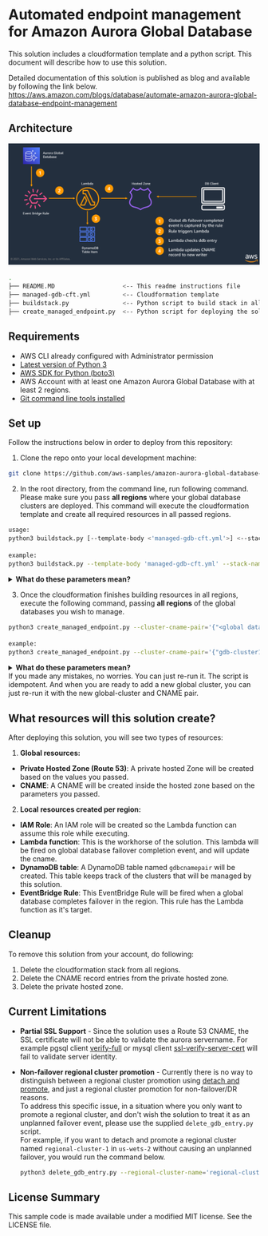 # Automated endpoint management for Amazon Aurora Global Database

This solution includes a cloudformation template and a python script. This document will describe how to use this solution. 

Detailed documentation of this solution is published as blog and available by following the link below.
https://aws.amazon.com/blogs/database/automate-amazon-aurora-global-database-endpoint-management

## Architecture
![Solution Architecture](img/architecture.png)

```bash
.
├── README.MD                   <-- This readme instructions file
├── managed-gdb-cft.yml         <-- Cloudformation template
├── buildstack.py               <-- Python script to build stack in all supplied regions
├── create_managed_endpoint.py  <-- Python script for deploying the solution

```

## Requirements

*	AWS CLI already configured with Administrator permission  
*	[Latest version of Python 3](https://www.python.org/downloads/release/python-395)
*	[AWS SDK for Python (boto3)](https://boto3.amazonaws.com/v1/documentation/api/latest/guide/quickstart.html#installation)
*	AWS Account with at least one Amazon Aurora Global Database with at least 2 regions.
*	[Git command line tools installed](https://git-scm.com/book/en/v2/Getting-Started-Installing-Git)


## Set up

Follow the instructions below in order to deploy from this repository:


1. Clone the repo onto your local development machine:

 ```bash 
 git clone https://github.com/aws-samples/amazon-aurora-global-database-endpoint-automation.git
 ```


2. In the root directory, from the command line, run following command. Please make sure you pass **all regions** where your global database clusters are deployed. 
   This command will execute the cloudformation template and create all required resources in all passed regions.

 ```bash
 usage:
 python3 buildstack.py [--template-body <'managed-gdb-cft.yml'>] <--stack-name 'stackname'>  [--consent-anonymous-data-collect <'yes/no'>] <--region-list 'regionlist'>
 
 example:
 python3 buildstack.py --template-body 'managed-gdb-cft.yml' --stack-name 'gdb-managed-ep'  --consent-anonymous-data-collect 'yes' --region-list 'us-east-1,us-west-1'
 ```

<details>
  <summary> <strong> What do these parameters mean? </strong>  </summary>  

The script takes following parameters:  

**-t OR --template-body**: CloudFormation template file. Defaults to managed0gdb-cft.yml.  **(Optional)**  
**-r OR --region-list**: List of regions separated by commas, where the stack will be deployed. **(Required)**  
**-a OR --consent-anonymous-data-collect**: This script collects anonymous, non PII and non-account identifiable data, to understand how many times this solution has been deployed by customers. Data collection is completely optional, and if you pass ‘no’ as a value, you will be opted out. This parameters is optional, and defaults to ‘yes’. It only collects, stack name, region, timestamp and the UUID portion of the stack id (for uniqueness).
We only collect data to understand how much the solution is being used, and if it is in-fact being used, then it motivates us to continue to put resources and efforts in it to refine it further and add features. 
 **(Optional)**  
**-s OR --stack-name**: CloudFormation Stack Name.  **(Required)**   
**-f OR --features**: Let's you pick support for both planned and unplanned failover or pick either.  **(Optional)** 
</details>

 3. Once the cloudformation finishes building resources in all regions, execute the following command, passing **all regions** of the  global databases you wish to manage.

 ```bash
 python3 create_managed_endpoint.py --cluster-cname-pair='{"<global database clustername>":"<desired writer endpoint >"} [,"<global database clustername>":"<desired writer endpoint>"},...]' --hosted-zone-name=<hosted zone name> --region-list <'regionlist'>

 example:
 python3 create_managed_endpoint.py --cluster-cname-pair='{"gdb-cluster1":"writer1.myhostedzone.com" ,"gdb-cluster2":"writer2.myhostedzone.com"}' --hosted-zone-name=myhostedzone.com --region-list 'us-east-1,us-west-1'
 ```

<details>
  <summary> <strong> What do these parameters mean? </strong>  </summary>  

The script takes following parameters:  

**-c OR --cluster-cname-pair** : Cluster and writer endpoint pair in '{\"cluname\":\"writer\"}' format. **(Required)**  
**-z OR --hosted-zone-name** :  Name of the hosted zone. If one doesn't exist, it will be created. **(Required)**  
**-r OR --region-list** : List of regions separated by commas, where the stack will be deployed. **(Required)**  
**-sv OR --skip-vpc** : Skips adding vpcs in the hosted zone, if using an existing hosted zone. **(Optional)**  

</details>
If you made any mistakes, no worries. You can just re-run it. The script is idempotent. And when you are ready to add a new global cluster, you can just re-run it with the new global-cluster and CNAME pair. 

## What resources will this solution create?

After deploying this solution, you will see two types of resources:

 1. **Global resources:**
 * **Private Hosted Zone (Route 53)**: A private hosted Zone will be created based on the values you passed.
 * **CNAME**: A CNAME will be created inside the hosted zone based on the parameters you passed.

 2. **Local resources created per region:**
* **IAM Role**: An IAM role will be created so the Lambda function can assume this role while executing.
* **Lambda function**: This is the workhorse of the solution. This lambda will be fired on global database failover completion event, and will update the cname.
* **DynamoDB table**: A DynamoDB table named `gdbcnamepair` will be created. This table keeps track of the clusters that will be managed by this solution.
* **EventBridge Rule**: This EventBridge Rule will be fired when a global database completes failover in the region. This rule has the Lambda function as it's target.

## Cleanup 

To remove this solution from your account, do following:  

1. Delete the cloudformation stack from all regions.
2. Delete the CNAME record entries from the private hosted zone.
3. Delete the private hosted zone.

## Current Limitations

* **Partial SSL Support** - Since the solution uses a Route 53 CNAME, the SSL certificate will not be able to validate the aurora servername. For example pgsql client [verify-full](https://www.postgresql.org/docs/9.1/libpq-ssl.html) or mysql client [ssl-verify-server-cert](https://dev.mysql.com/doc/refman/5.7/en/connection-options.html#option_general_ssl-verify-server-cert) will fail to validate server identity.
* **Non-failover regional cluster promotion** - Currently there is no way to distinguish between a regional cluster promotion using [detach and promote](https://docs.aws.amazon.com/AmazonRDS/latest/AuroraUserGuide/aurora-global-database-disaster-recovery.html#aurora-global-database-failover), and just a regional cluster promotion for non-failover/DR reasons.  
  To address this specific issue, in a situation where you only want to promote a regional cluster, and don't wish the solution to treat it as an unplanned failover event, please use the supplied `delete_gdb_entry.py` script.  
  For example, if you want to detach and promote a regional cluster named `regional-cluster-1` in `us-wets-2` without causing an unplanned failover, you would run the command below.  

  ```bash
  python3 delete_gdb_entry.py --regional-cluster-name='regional-cluster-1' --region-name='us-west-2'
  ```

## License Summary
This sample code is made available under a modified MIT license. See the LICENSE file.